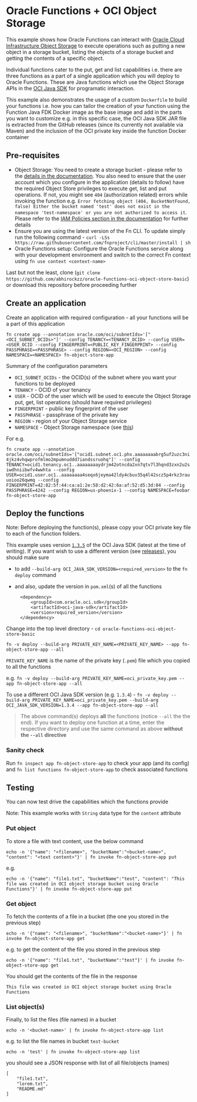 # Oracle Functions + OCI Object Storage

This example shows how Oracle Functions can interact with [Oracle Cloud Infrastructure Object Storage](https://docs.cloud.oracle.com/iaas/Content/Object/Concepts/objectstorageoverview.htm) to execute operations such as putting a new object in a storage bucket, listing the objects of a storage bucket and getting the contents of a specific object. 

Individual functions cater to the put, get and list capabilities i.e. there are three functions as a part of a single application which you will deploy to Oracle Functions. These are Java functions which use the Object Storage APIs in the [OCI Java SDK](https://docs.cloud.oracle.com/iaas/Content/API/SDKDocs/javasdk.htm) for programatic interaction.

This example also demonstrates the usage of a custom `Dockerfile` to build your functions i.e. how you can tailor the creation of your function using the Function Java FDK Docker image as the base image and add in the parts you want to customize e.g. in this specific case, the OCI Java SDK JAR file is extracted from the GitHub releases (since its currently not available via Maven) and the inclusion of the OCI private key inside the function Docker container

## Pre-requisites

- Object Storage: You need to create a storage bucket - please refer to the [details in the documentation](https://docs.cloud.oracle.com/iaas/Content/Object/Tasks/managingbuckets.htm?TocPath=Services%7CObject%20Storage%7C_____2). You also need to ensure that the user account which you configure in the application (details to follow) have the required Object Store privileges to execute get, list and put operations. If not, you might see `404` (authorization related) errors while invoking the function e.g. `Error fetching object (404, BucketNotFound, false) Either the bucket named 'test' does not exist in the namespace 'test-namespace' or you are not authorized to access it`. Please refer to the [IAM Policies section in the documentation](https://docs.cloud.oracle.com/iaas/Content/Identity/Concepts/commonpolicies.htm) for further details
- Ensure you are using the latest version of the Fn CLI. To update simply run the following command - `curl -LSs https://raw.githubusercontent.com/fnproject/cli/master/install | sh`
- Oracle Functions setup: Configure the Oracle Functions service along with your development environment and switch to the correct Fn context using `fn use context <context-name>` 

Last but not the least, clone (`git clone https://github.com/abhirockzz/oracle-functions-oci-object-store-basic`) or download this repository before proceeding further

## Create an application

Create an application with required configuration - all your functions will be a part of this application

`fn create app --annotation oracle.com/oci/subnetIds='["<OCI_SUBNET_OCIDs>"]' --config TENANCY=<TENANCY_OCID> --config USER=<USER_OCID --config FINGERPRINT=<PUBLIC_KEY_FINGERPRINT> --config PASSPHRASE=<PASSPHRASE> --config REGION=<OCI_REGION> --config NAMESPACE=<NAMESPACE> fn-object-store-app`

Summary of the configuration parameters

- `OCI_SUBNET_OCIDs` - the OCID(s) of the subnet where you want your functions to be deployed
- `TENANCY` - OCID of your tenancy
- `USER` - OCID of the user which will be used to execute the Object Storage put, get, list operations (should have required privileges)
- `FINGERPRINT` - public key fingerprint of the user
- `PASSPHRASE` - passphrase of the private key
- `REGION` - region of your Object Storage service
- `NAMESPACE` - Object Storage namespace (see [this](https://docs.cloud.oracle.com/iaas/Content/Object/Tasks/understandingnamespaces.htm))

For e.g.

`fn create app --annotation oracle.com/oci/subnetIds='["ocid1.subnet.oc1.phx.aaaaaaaabrg5uf2uzc3ni4jkz4vhqwprofmlmo2mpumnuddd7iandssruohq"]' --config TENANCY=ocid1.tenancy.oc1..aaaaaaaaydrjm42otncda2xn7qtv7l3hqnd3zxn2u2siwdhniibwfv4wwhta --config USER=ocid1.user.oc1..aaaaaaaa4seqx6jeyma42ldy4cbuv35q4l42scz5p4rkz3rauuoioo26qwmq --config FINGERPRINT=42:82:5f:44:ca:a1:2e:58:d2:42:6a:af:52:d5:3d:04 --config PASSPHRASE=4242 --config REGION=us-phoenix-1 --config NAMESPACE=foobar fn-object-store-app`

## Deploy the functions

Note: Before deploying the function(s), please copy your OCI private key file to each of the function folders.

This example uses version [`1.3.5`](https://github.com/oracle/oci-java-sdk/releases/tag/v1.3.5) of the OCI Java SDK (latest at the time of writing). If you want wish to use a different version (see [releases](https://github.com/oracle/oci-java-sdk/releases)), you should make sure

- to add `--build-arg OCI_JAVA_SDK_VERSION=<required_version>` to the `fn deploy` command
- and also, update the version in `pom.xml`(s) of all the functions

		<dependency>
			<groupId>com.oracle.oci.sdk</groupId>
			<artifactId>oci-java-sdk</artifactId>
			<version>required_version</version>
		</dependency>

Change into the top level directory - `cd oracle-functions-oci-object-store-basic`

`fn -v deploy --build-arg PRIVATE_KEY_NAME=<PRIVATE_KEY_NAME> --app fn-object-store-app --all` 

`PRIVATE_KEY_NAME` is the name of the private key (`.pem`) file which you copied to all the functions

e.g. `fn -v deploy --build-arg PRIVATE_KEY_NAME=oci_private_key.pem --app fn-object-store-app --all`

To use a different OCI Java SDK version (e.g. `1.3.4`) - `fn -v deploy --build-arg PRIVATE_KEY_NAME=oci_private_key.pem --build-arg OCI_JAVA_SDK_VERSION=1.3.4 --app fn-object-store-app --all`

> The above command(s) deploys **all** the functions (notice `--all` the the end). If you want to deploy one function at a time, enter the respective directory and use the same command as above **without the `--all` directive**

### Sanity check

Run `fn inspect app fn-object-store-app` to check your app (and its config) and `fn list functions fn-object-store-app` to check associated functions

## Testing

You can now test drive the capabilities which the functions provide

Note: This example works with `String` data type for the `content` attribute

### Put object

To store a file with text content, use the below command

`echo -n '{"name": "<filename>", "bucketName":"<bucket-name>", "content": "<text content>"}' | fn invoke fn-object-store-app put`

e.g.

`echo -n '{"name": "file1.txt", "bucketName":"test", "content": "This file was created in OCI object storage bucket using Oracle Functions"}' | fn invoke fn-object-store-app put`

### Get object

To fetch the contents of a file in a bucket (the one you stored in the previous step)

`echo -n '{"name": "<filename>", "bucketName":"<bucket-name>"}' | fn invoke fn-object-store-app get`

e.g. to get the content of the file you stored in the previous step

`echo -n '{"name": "file1.txt", "bucketName":"test"}' | fn invoke fn-object-store-app get`

You should get the contents of the file in the response

	This file was created in OCI object storage bucket using Oracle Functions

### List object(s)
	
Finally, to list the files (file names) in a bucket

`echo -n '<bucket-name>' | fn invoke fn-object-store-app list`

e.g. to list the file names in bucket `test-bucket` 

`echo -n 'test' | fn invoke fn-object-store-app list`

you should see a JSON response with list of all file/objects (names)

	[
	    "file1.txt",
	    "lorem.txt",
	    "README.md"
	]
